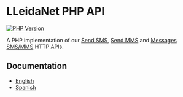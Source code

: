 # LLeidaNet PHP API

[![PHP Version](https://img.shields.io/badge/PHP-%3E%3D%205.6-blue)](https://api.lleida.net/php/v4/es/)

A PHP implementation of our [Send SMS](https://api.lleida.net/dtd/sms/v2/en/index.html), [Send MMS](https://api.lleida.net/dtd/mms/v2/en/index.html) and [Messages SMS/MMS](https://api.lleida.net/dtd/messages/v3/en/index.html) HTTP APIs.

## Documentation

* [English](https://api.lleida.net/php/v4/en/)
* [Spanish](https://api.lleida.net/php/v4/es/)